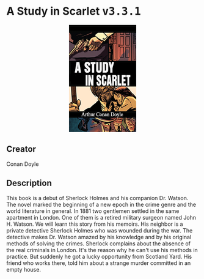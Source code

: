 
# A Study in Scarlet <kbd>v3.3.1</kbd>

<center>
  <img src="./cover-1024.jpg"/>
</center>

## Creator
Conan Doyle

## Description
<p>This book is a debut of Sherlock Holmes and his companion Dr. Watson. The novel marked the beginning of a new epoch in the crime genre and the world literature in general. In 1881 two gentlemen settled in the same apartment in London. One of them is a retired military surgeon named John H. Watson. We will learn this story from his memoirs. His neighbor is a private detective Sherlock Holmes who was wounded during the war. The detective makes Dr. Watson amazed by his knowledge and by his original methods of solving the crimes. Sherlock complains about the absence of the real criminals in London. It's the reason why he can't use his methods in practice. But suddenly he got a lucky opportunity from Scotland Yard. His friend who works there, told him about a strange murder committed in an empty house.</p>
